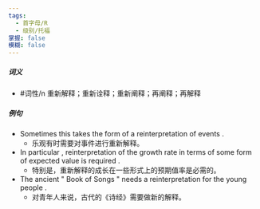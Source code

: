 ```yaml
---
tags:
  - 首字母/R
  - 级别/托福
掌握: false
模糊: false
---
```

##### 词义
- #词性/n  重新解释；重新诠释；重新阐释；再阐释；再解释
##### 例句
- Sometimes this takes the form of a reinterpretation of events .
	- 乐观有时需要对事件进行重新解释。
- In particular , reinterpretation of the growth rate in terms of some form of expected value is required .
	- 特别是，重新解释的成长在一些形式上的预期值率是必需的。
- The ancient " Book of Songs " needs a reinterpretation for the young people .
	- 对青年人来说，古代的《诗经》需要做新的解释。
